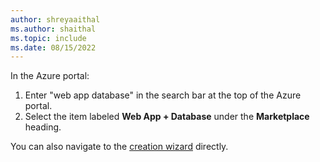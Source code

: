 ```yaml
---
author: shreyaaithal
ms.author: shaithal
ms.topic: include
ms.date: 08/15/2022
---
```

In the Azure portal:

   1. Enter "web app database" in the search bar at the top of the Azure portal.
   1. Select the item labeled **Web App + Database** under the **Marketplace** heading.

You can also navigate to the [creation wizard](https://portal.azure.com/?feature.customportal=false#create/Microsoft.AppServiceWebAppDatabaseV3) directly.